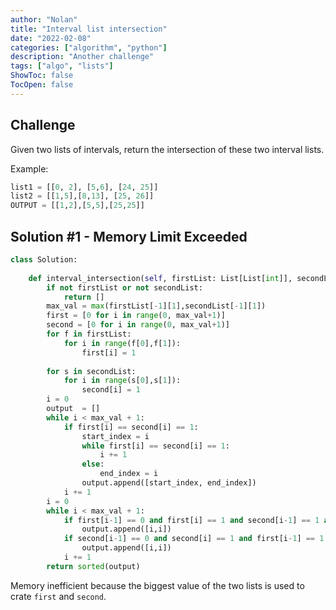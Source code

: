 ```yaml
---
author: "Nolan"
title: "Interval list intersection"
date: "2022-02-08"
categories: ["algorithm", "python"]
description: "Another challenge"
tags: ["algo", "lists"]
ShowToc: false
TocOpen: false
---
```



## Challenge

Given two lists of intervals, return the intersection of these two interval lists.

Example:

```python
list1 = [[0, 2], [5,6], [24, 25]]
list2 = [[1,5],[8,13], [25, 26]]
OUTPUT = [[1,2],[5,5],[25,25]]
```



## Solution #1 - Memory Limit Exceeded

```python
class Solution:
    
    def interval_intersection(self, firstList: List[List[int]], secondList: List[List[int]]) -> List[List[int]]:
        if not firstList or not secondList:
            return []
        max_val = max(firstList[-1][1],secondList[-1][1])
        first = [0 for i in range(0, max_val+1)]
        second = [0 for i in range(0, max_val+1)]
        for f in firstList:
            for i in range(f[0],f[1]):
                first[i] = 1
                
        for s in secondList:
            for i in range(s[0],s[1]):
                second[i] = 1
        i = 0
        output  = []
        while i < max_val + 1:
            if first[i] == second[i] == 1:
                start_index = i
                while first[i] == second[i] == 1:
                    i += 1
                else:
                    end_index = i
                output.append([start_index, end_index])
            i += 1
        i = 0 
        while i < max_val + 1:
            if first[i-1] == 0 and first[i] == 1 and second[i-1] == 1 and second[i] == 0:
                output.append([i,i])
            if second[i-1] == 0 and second[i] == 1 and first[i-1] == 1 and first[i] == 0:
                output.append([i,i])
            i += 1
        return sorted(output)
```

Memory inefficient because the biggest value of the two lists is used to crate `first` and `second`.